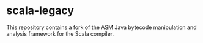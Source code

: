 # scala-legacy

This repository contains a fork of the ASM Java bytecode manipulation and analysis framework for the Scala compiler.
